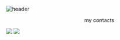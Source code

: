 ![header](https://capsule-render.vercel.app/api?type=soft&color=&height=100&section=header&text=qwdbwp&fontSize=50)

<center> my contacts </center>

<a href="https://www.instagram.com/seulyeahsuul"><img src="https://img.shields.io/badge/Instagram-%23E4405F.svg?style=for-the-badge&logo=Instagram&logoColor=white&link=https://www.instagram.com/seulyeahsuul"/></a>
<a href="mailto:iqwdbwpi@gmail.com">
    <img 
        src="https://img.shields.io/badge/Gmail-d14836?style=for-the-badge&logo=Gmail&logoColor=white&link=mailto:iqwdbwpi@gmail.com"
/>
</a>